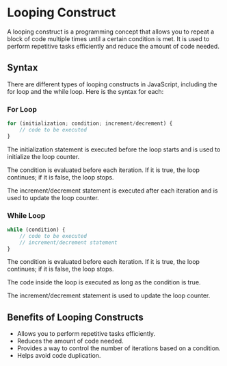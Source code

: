 # Looping Construct

A looping construct is a programming concept that allows you to repeat a block of code multiple times until a certain condition is met. It is used to perform repetitive tasks efficiently and reduce the amount of code needed.

## Syntax

There are different types of looping constructs in JavaScript, including the for loop and the while loop. Here is the syntax for each:

### For Loop

```js
for (initialization; condition; increment/decrement) {
    // code to be executed
}
```

The initialization statement is executed before the loop starts and is used to initialize the loop counter.

The condition is evaluated before each iteration. If it is true, the loop continues; if it is false, the loop stops.

The increment/decrement statement is executed after each iteration and is used to update the loop counter.

### While Loop
```js
while (condition) {
    // code to be executed
    // increment/decrement statement
}
```
The condition is evaluated before each iteration. If it is true, the loop continues; if it is false, the loop stops.

The code inside the loop is executed as long as the condition is true.

The increment/decrement statement is used to update the loop counter.

## Benefits of Looping Constructs

- Allows you to perform repetitive tasks efficiently.
- Reduces the amount of code needed.
- Provides a way to control the number of iterations based on a condition.
- Helps avoid code duplication.
